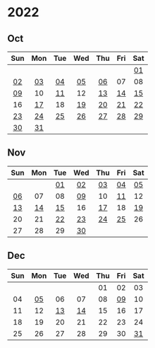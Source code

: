 # 2022


## Oct

|Sun|Mon|Tue|Wed|Thu|Fri|Sat|
|:---:|:---:|:---:|:---:|:---:|:---:|:---:|
| | | | | | |[01][2022/11/01]|
|[02][2022/11/02]|[03][2022/11/03]|[04][2022/11/04]|[05][2022/11/05]|[06][2022/11/06]|07|08|
|[09][2022/12/09]|10|[11][2022/11/11]|12|[13][2022/11/13]|[14][2022/11/14]|[15][2022/11/15]|
|16|[17][2022/11/17]|18|[19][2022/11/19]|[20][2022/10/20]|[21][2022/10/21]|[22][2022/10/22]|
|[23][2022/10/23]|[24][2022/10/24]|[25][2022/10/25]|[26][2022/10/26]|[27][2022/10/27]|[28][2022/10/28]|[29][2022/10/29]|
|[30][2022/10/30]|[31][2022/10/31]| | | | | |



[2022/10/01]: https://draugus.github.io/diary/2022/10/01
[2022/10/02]: https://draugus.github.io/diary/2022/10/02
[2022/10/03]: https://draugus.github.io/diary/2022/10/03
[2022/10/04]: https://draugus.github.io/diary/2022/10/04
[2022/10/05]: https://draugus.github.io/diary/2022/10/05
[2022/10/06]: https://draugus.github.io/diary/2022/10/06
[2022/10/07]: https://draugus.github.io/diary/2022/10/07
[2022/10/08]: https://draugus.github.io/diary/2022/10/08
[2022/10/09]: https://draugus.github.io/diary/2022/10/09
[2022/10/10]: https://draugus.github.io/diary/2022/10/10
[2022/10/11]: https://draugus.github.io/diary/2022/10/11
[2022/10/12]: https://draugus.github.io/diary/2022/10/12
[2022/10/13]: https://draugus.github.io/diary/2022/10/13
[2022/10/14]: https://draugus.github.io/diary/2022/10/14
[2022/10/15]: https://draugus.github.io/diary/2022/10/15
[2022/10/16]: https://draugus.github.io/diary/2022/10/16
[2022/10/17]: https://draugus.github.io/diary/2022/10/17
[2022/10/18]: https://draugus.github.io/diary/2022/10/18
[2022/10/19]: https://draugus.github.io/diary/2022/10/19
[2022/10/20]: https://draugus.github.io/diary/2022/10/20
[2022/10/21]: https://draugus.github.io/diary/2022/10/21
[2022/10/22]: https://draugus.github.io/diary/2022/10/22
[2022/10/23]: https://draugus.github.io/diary/2022/10/23
[2022/10/24]: https://draugus.github.io/diary/2022/10/24
[2022/10/25]: https://draugus.github.io/diary/2022/10/25
[2022/10/26]: https://draugus.github.io/diary/2022/10/26
[2022/10/27]: https://draugus.github.io/diary/2022/10/27
[2022/10/28]: https://draugus.github.io/diary/2022/10/28
[2022/10/29]: https://draugus.github.io/diary/2022/10/29
[2022/10/30]: https://draugus.github.io/diary/2022/10/30
[2022/10/31]: https://draugus.github.io/diary/2022/10/31


## Nov

|Sun|Mon|Tue|Wed|Thu|Fri|Sat|
|:---:|:---:|:---:|:---:|:---:|:---:|:---:|
| | |[01][2022/11/01]|[02][2022/11/02]|[03][2022/11/03]|[04][2022/11/04]|[05][2022/11/05]|
|[06][2022/11/06]|07|08|[09][2022/12/09]|10|[11][2022/11/11]|12|
|[13][2022/11/13]|[14][2022/11/14]|[15][2022/11/15]|16|[17][2022/11/17]|18|[19][2022/11/19]|
|20|21|[22][2022/11/22]|[23][2022/11/23]|[24][2022/11/24]|[25][2022/11/25]|26|
|27|28|29|[30][2022/11/30]| | | |



[2022/11/01]: https://draugus.github.io/diary/2022/11/01
[2022/11/02]: https://draugus.github.io/diary/2022/11/02
[2022/11/03]: https://draugus.github.io/diary/2022/11/03
[2022/11/04]: https://draugus.github.io/diary/2022/11/04
[2022/11/05]: https://draugus.github.io/diary/2022/11/05
[2022/11/06]: https://draugus.github.io/diary/2022/11/06
[2022/11/07]: https://draugus.github.io/diary/2022/11/07
[2022/11/08]: https://draugus.github.io/diary/2022/11/08
[2022/11/09]: https://draugus.github.io/diary/2022/11/09
[2022/11/10]: https://draugus.github.io/diary/2022/11/10
[2022/11/11]: https://draugus.github.io/diary/2022/11/11
[2022/11/12]: https://draugus.github.io/diary/2022/11/12
[2022/11/13]: https://draugus.github.io/diary/2022/11/13
[2022/11/14]: https://draugus.github.io/diary/2022/11/14
[2022/11/15]: https://draugus.github.io/diary/2022/11/15
[2022/11/16]: https://draugus.github.io/diary/2022/11/16
[2022/11/17]: https://draugus.github.io/diary/2022/11/17
[2022/11/18]: https://draugus.github.io/diary/2022/11/18
[2022/11/19]: https://draugus.github.io/diary/2022/11/19
[2022/11/20]: https://draugus.github.io/diary/2022/11/20
[2022/11/21]: https://draugus.github.io/diary/2022/11/21
[2022/11/22]: https://draugus.github.io/diary/2022/11/22
[2022/11/23]: https://draugus.github.io/diary/2022/11/23
[2022/11/24]: https://draugus.github.io/diary/2022/11/24
[2022/11/25]: https://draugus.github.io/diary/2022/11/25
[2022/11/26]: https://draugus.github.io/diary/2022/11/26
[2022/11/27]: https://draugus.github.io/diary/2022/11/27
[2022/11/28]: https://draugus.github.io/diary/2022/11/28
[2022/11/29]: https://draugus.github.io/diary/2022/11/29
[2022/11/30]: https://draugus.github.io/diary/2022/11/30


## Dec

|Sun|Mon|Tue|Wed|Thu|Fri|Sat|
|:---:|:---:|:---:|:---:|:---:|:---:|:---:|
| | | | |01|02|03|
|04|[05][2022/12/05]|06|07|08|[09][2022/12/09]|10|
|11|12|[13][2022/12/13]|[14][2022/12/14]|15|16|17|
|18|19|20|21|22|23|24|
|25|26|27|28|29|30|[31][2022/12/31]|



[2022/12/01]: https://draugus.github.io/diary/2022/12/01
[2022/12/02]: https://draugus.github.io/diary/2022/12/02
[2022/12/03]: https://draugus.github.io/diary/2022/12/03
[2022/12/04]: https://draugus.github.io/diary/2022/12/04
[2022/12/05]: https://draugus.github.io/diary/2022/12/05
[2022/12/06]: https://draugus.github.io/diary/2022/12/06
[2022/12/07]: https://draugus.github.io/diary/2022/12/07
[2022/12/08]: https://draugus.github.io/diary/2022/12/08
[2022/12/09]: https://draugus.github.io/diary/2022/12/09
[2022/12/10]: https://draugus.github.io/diary/2022/12/10
[2022/12/11]: https://draugus.github.io/diary/2022/12/11
[2022/12/12]: https://draugus.github.io/diary/2022/12/12
[2022/12/13]: https://draugus.github.io/diary/2022/12/13
[2022/12/14]: https://draugus.github.io/diary/2022/12/14
[2022/12/15]: https://draugus.github.io/diary/2022/12/15
[2022/12/16]: https://draugus.github.io/diary/2022/12/16
[2022/12/17]: https://draugus.github.io/diary/2022/12/17
[2022/12/18]: https://draugus.github.io/diary/2022/12/18
[2022/12/19]: https://draugus.github.io/diary/2022/12/19
[2022/12/20]: https://draugus.github.io/diary/2022/12/20
[2022/12/21]: https://draugus.github.io/diary/2022/12/21
[2022/12/22]: https://draugus.github.io/diary/2022/12/22
[2022/12/23]: https://draugus.github.io/diary/2022/12/23
[2022/12/24]: https://draugus.github.io/diary/2022/12/24
[2022/12/25]: https://draugus.github.io/diary/2022/12/25
[2022/12/26]: https://draugus.github.io/diary/2022/12/26
[2022/12/27]: https://draugus.github.io/diary/2022/12/27
[2022/12/28]: https://draugus.github.io/diary/2022/12/28
[2022/12/29]: https://draugus.github.io/diary/2022/12/29
[2022/12/30]: https://draugus.github.io/diary/2022/12/30
[2022/12/31]: https://draugus.github.io/diary/2022/12/31
